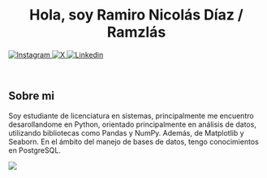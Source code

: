 <h1 align="center"> Hola, soy Ramiro Nicolás Díaz / Ramzlás </h1> 

  <p align="left"> 
    <a href= "https://www.instagram.com/ramidiazzzz/?hl=es">
        <img src="https://img.shields.io/badge/Instagram-%23E4405F.svg?style=for-the-badge&logo=Instagram&logoColor=white" alt="Instagram"> </a>
    <a href= "https://x.com/rami_diazz">
      <img src="https://img.shields.io/badge/X-1DA1F2?style=for-the-badge&logo=x&logoColor=white" alt="X"> </a>
      <a  href= "https://www.linkedin.com/in/ramironicolasdiaz/">
      <img src= "https://img.shields.io/badge/LinkedIn-0A66C2?style=for-the-badge&logo=linkedin&logoColor=white" alt="Linkedin"> </a>
    
  </p>
  
<br>

<h2> Sobre mi </h2>
<p align="left">  
  Soy estudiante de licenciatura en sistemas, principalmente me encuentro desarollandome en Python, orientado principalmente en análisis de datos, utilizando bibliotecas como Pandas y NumPy. Además, de Matplotlib y Seaborn. En el ámbito del manejo de bases de datos, tengo conocimientos en PostgreSQL.
</p>

<p align="left">
  <a href="https://skillicons.dev">
    <img src="https://skillicons.dev/icons?i=html,css,javascript,python,postgresql,github&theme=dark&perline=3" />
  </a>
</p>
